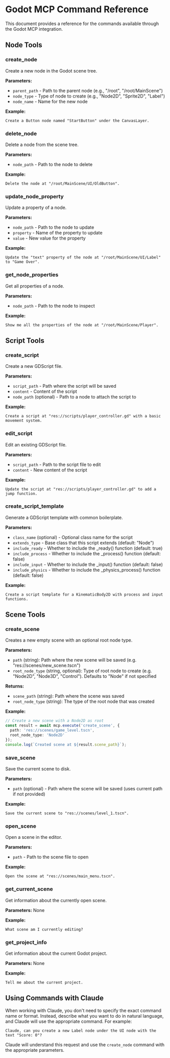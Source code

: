 # Godot MCP Command Reference

This document provides a reference for the commands available through the Godot MCP integration.

## Node Tools

### create_node
Create a new node in the Godot scene tree.

**Parameters:**
- `parent_path` - Path to the parent node (e.g., "/root", "/root/MainScene")
- `node_type` - Type of node to create (e.g., "Node2D", "Sprite2D", "Label")
- `node_name` - Name for the new node

**Example:**
```
Create a Button node named "StartButton" under the CanvasLayer.
```

### delete_node
Delete a node from the scene tree.

**Parameters:**
- `node_path` - Path to the node to delete

**Example:**
```
Delete the node at "/root/MainScene/UI/OldButton".
```

### update_node_property
Update a property of a node.

**Parameters:**
- `node_path` - Path to the node to update
- `property` - Name of the property to update
- `value` - New value for the property

**Example:**
```
Update the "text" property of the node at "/root/MainScene/UI/Label" to "Game Over".
```

### get_node_properties
Get all properties of a node.

**Parameters:**
- `node_path` - Path to the node to inspect

**Example:**
```
Show me all the properties of the node at "/root/MainScene/Player".
```


## Script Tools

### create_script
Create a new GDScript file.

**Parameters:**
- `script_path` - Path where the script will be saved
- `content` - Content of the script
- `node_path` (optional) - Path to a node to attach the script to

**Example:**
```
Create a script at "res://scripts/player_controller.gd" with a basic movement system.
```

### edit_script
Edit an existing GDScript file.

**Parameters:**
- `script_path` - Path to the script file to edit
- `content` - New content of the script

**Example:**
```
Update the script at "res://scripts/player_controller.gd" to add a jump function.
```


### create_script_template
Generate a GDScript template with common boilerplate.

**Parameters:**
- `class_name` (optional) - Optional class name for the script
- `extends_type` - Base class that this script extends (default: "Node")
- `include_ready` - Whether to include the _ready() function (default: true)
- `include_process` - Whether to include the _process() function (default: false)
- `include_input` - Whether to include the _input() function (default: false)
- `include_physics` - Whether to include the _physics_process() function (default: false)

**Example:**
```
Create a script template for a KinematicBody2D with process and input functions.
```

## Scene Tools

### create_scene
Creates a new empty scene with an optional root node type.

**Parameters:**
- `path` (string): Path where the new scene will be saved (e.g. "res://scenes/new_scene.tscn")
- `root_node_type` (string, optional): Type of root node to create (e.g. "Node2D", "Node3D", "Control"). Defaults to "Node" if not specified

**Returns:**
- `scene_path` (string): Path where the scene was saved
- `root_node_type` (string): The type of the root node that was created

**Example:**
```typescript
// Create a new scene with a Node2D as root
const result = await mcp.execute('create_scene', {
  path: 'res://scenes/game_level.tscn',
  root_node_type: 'Node2D'
});
console.log(`Created scene at ${result.scene_path}`);
```

### save_scene
Save the current scene to disk.

**Parameters:**
- `path` (optional) - Path where the scene will be saved (uses current path if not provided)

**Example:**
```
Save the current scene to "res://scenes/level_1.tscn".
```

### open_scene
Open a scene in the editor.

**Parameters:**
- `path` - Path to the scene file to open

**Example:**
```
Open the scene at "res://scenes/main_menu.tscn".
```

### get_current_scene
Get information about the currently open scene.

**Parameters:** None

**Example:**
```
What scene am I currently editing?
```

### get_project_info
Get information about the current Godot project.

**Parameters:** None

**Example:**
```
Tell me about the current project.
```

## Using Commands with Claude

When working with Claude, you don't need to specify the exact command name or format. Instead, describe what you want to do in natural language, and Claude will use the appropriate command. For example:

```
Claude, can you create a new Label node under the UI node with the text "Score: 0"?
```

Claude will understand this request and use the `create_node` command with the appropriate parameters.